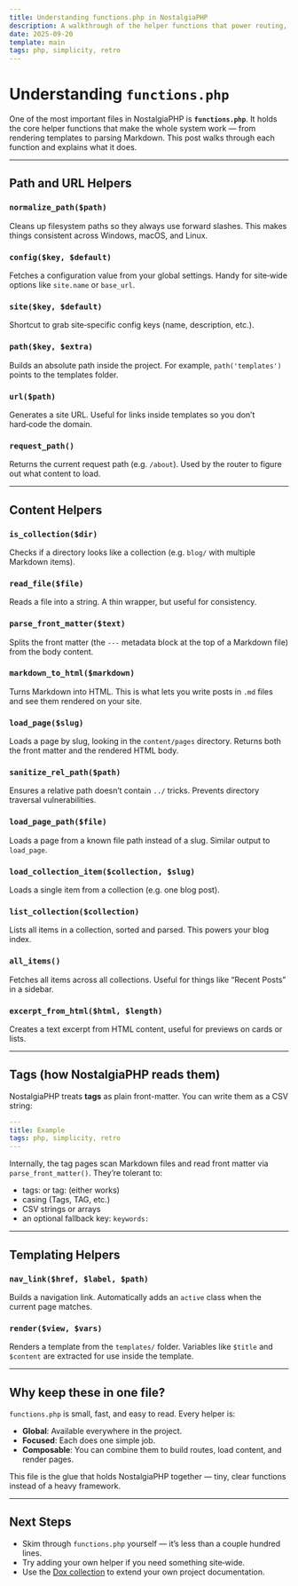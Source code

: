 ```yaml
---
title: Understanding functions.php in NostalgiaPHP
description: A walkthrough of the helper functions that power routing, rendering, and content loading.
date: 2025-09-20
template: main
tags: php, simplicity, retro
---
```


# Understanding `functions.php`

One of the most important files in NostalgiaPHP is **`functions.php`**. It holds the core helper functions that make the whole system work — from rendering templates to parsing Markdown. This post walks through each function and explains what it does.

---

## Path and URL Helpers

### `normalize_path($path)`

Cleans up filesystem paths so they always use forward slashes. This makes things consistent across Windows, macOS, and Linux.

### `config($key, $default)`

Fetches a configuration value from your global settings. Handy for site‑wide options like `site.name` or `base_url`.

### `site($key, $default)`

Shortcut to grab site‑specific config keys (name, description, etc.).

### `path($key, $extra)`

Builds an absolute path inside the project. For example, `path('templates')` points to the templates folder.

### `url($path)`

Generates a site URL. Useful for links inside templates so you don’t hard‑code the domain.

### `request_path()`

Returns the current request path (e.g. `/about`). Used by the router to figure out what content to load.

---

## Content Helpers

### `is_collection($dir)`

Checks if a directory looks like a collection (e.g. `blog/` with multiple Markdown items).

### `read_file($file)`

Reads a file into a string. A thin wrapper, but useful for consistency.

### `parse_front_matter($text)`

Splits the front matter (the `---` metadata block at the top of a Markdown file) from the body content.

### `markdown_to_html($markdown)`

Turns Markdown into HTML. This is what lets you write posts in `.md` files and see them rendered on your site.

### `load_page($slug)`

Loads a page by slug, looking in the `content/pages` directory. Returns both the front matter and the rendered HTML body.

### `sanitize_rel_path($path)`

Ensures a relative path doesn’t contain `../` tricks. Prevents directory traversal vulnerabilities.

### `load_page_path($file)`

Loads a page from a known file path instead of a slug. Similar output to `load_page`.

### `load_collection_item($collection, $slug)`

Loads a single item from a collection (e.g. one blog post).

### `list_collection($collection)`

Lists all items in a collection, sorted and parsed. This powers your blog index.

### `all_items()`

Fetches all items across all collections. Useful for things like “Recent Posts” in a sidebar.

### `excerpt_from_html($html, $length)`

Creates a text excerpt from HTML content, useful for previews on cards or lists.

---

## Tags (how NostalgiaPHP reads them)

NostalgiaPHP treats **tags** as plain front-matter. You can write them as a CSV string:

```yaml
---
title: Example
tags: php, simplicity, retro
---
```

Internally, the tag pages scan Markdown files and read front matter via `parse_front_matter()`. They’re tolerant to:
- tags: or tag: (either works)
- casing (Tags, TAG, etc.)
- CSV strings or arrays
- an optional fallback key: `keywords:`

---

## Templating Helpers

### `nav_link($href, $label, $path)`

Builds a navigation link. Automatically adds an `active` class when the current page matches.

### `render($view, $vars)`

Renders a template from the `templates/` folder. Variables like `$title` and `$content` are extracted for use inside the template.

---

## Why keep these in one file?

`functions.php` is small, fast, and easy to read. Every helper is:

* **Global**: Available everywhere in the project.
* **Focused**: Each does one simple job.
* **Composable**: You can combine them to build routes, load content, and render pages.

This file is the glue that holds NostalgiaPHP together — tiny, clear functions instead of a heavy framework.

---

## Next Steps

* Skim through `functions.php` yourself — it’s less than a couple hundred lines.
* Try adding your own helper if you need something site‑wide.
* Use the [Dox collection](/dox) to extend your own project documentation.